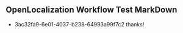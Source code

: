 ## OpenLocalization Workflow Test MarkDown
* 3ac32fa9-6e01-4037-b238-64993a99f7c2 thanks!

<!--HONumber=Aug16_HO1-->


